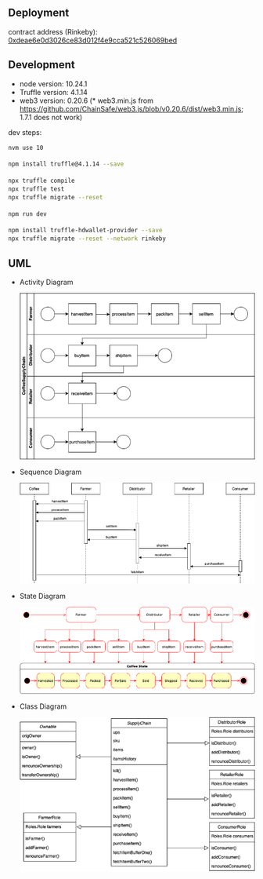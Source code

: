 ## Deployment
contract address (Rinkeby): [0xdeae6e0d3026ce83d012f4e9cca521c526069bed](https://rinkeby.etherscan.io/address/0xdeae6e0d3026ce83d012f4e9cca521c526069bed)

## Development
* node version: 10.24.1
* Truffle version: 4.1.14
* web3 version: 0.20.6 (\* web3.min.js from https://github.com/ChainSafe/web3.js/blob/v0.20.6/dist/web3.min.js; 1.7.1 does not work)

dev steps:
```bash
nvm use 10

npm install truffle@4.1.14 --save

npx truffle compile
npx truffle test
npx truffle migrate --reset

npm run dev

npm install truffle-hdwallet-provider --save
npx truffle migrate --reset --network rinkeby
```

## UML

* Activity Diagram
  
  ![Activity Diagram](/img/activity_diagram.png)

* Sequence Diagram

  ![Sequence Diagram](/img/sequence_diagram.png)

* State Diagram
  
  ![State Diagram](/img/state_diagram.png)

* Class Diagram
  
  ![Class Diagram](/img/class_diagram.png)

